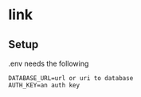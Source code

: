 # link

## Setup
.env needs the following
```
DATABASE_URL=url or uri to database
AUTH_KEY=an auth key
```
